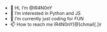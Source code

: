 - 👋 Hi, I’m @IR4N0nY
- 👀 I’m interested in Python and JS
- 🌱 I’m currently just coding for FUN
- 📫 How to reach me IR4N0nY[@]chmail[.]ir

<!---
IR4N0nY/IR4N0nY is a ✨ special ✨ repository because its `README.md` (this file) appears on your GitHub profile.
You can click the Preview link to take a look at your changes.
--->
